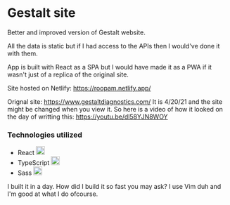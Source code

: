 # Gestalt site

Better and improved version of Gestalt website.

All the data is static but if I had access to the APIs then I would've done it with them.

App is built with React as a SPA but I would have made it as a PWA if it wasn't just of a replica of the original site.

Site hosted on Netlify: https://roopam.netlify.app/

Orignal site: https://www.gestaltdiagnostics.com/ 
It is 4/20/21 and the site might be changed when you view it. So here is a video of how it looked on the day of writting this: https://youtu.be/dl58YJN8WOY

### Technologies utilized

- React <img src="https://i.ibb.co/nb965ST/react-Logo.png" width="20" title="">
- TypeScript <img src="https://i.ibb.co/RBfMh8f/typescript.png" width="20" title="">
- Sass <img src="https://i.ibb.co/TYQYRyd/sassLogo.png" width="20" title="">
 
I built it in a day. How did I build it so fast you may ask? I use Vim duh and I'm good at what I do ofcourse.
